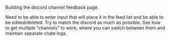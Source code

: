 Building the discord channel feedback page.

Need to be able to enter input that will place it in the feed list and be able to be edited/deleted. Try to match the discord as much as possible. See how to get multiple "channels" to work, where you can switch between them and maintain separate chate logs.
